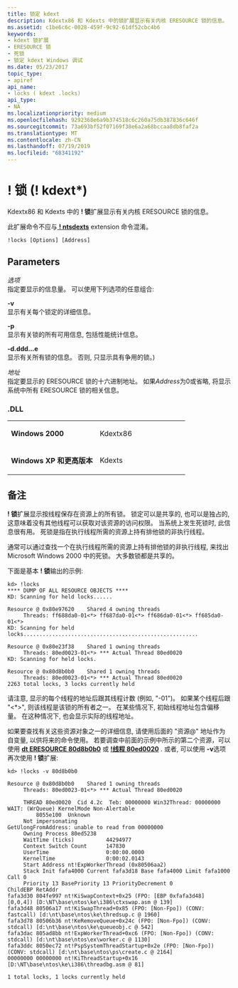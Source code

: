 ```yaml
---
title: 锁定 kdext
description: Kdextx86 和 Kdexts 中的锁扩展显示有关内核 ERESOURCE 锁的信息。
ms.assetid: c1be6c6c-0028-459f-9c92-61df52cbc4b6
keywords:
- kdext 锁扩展
- ERESOURCE 锁
- 死锁
- 锁定 kdext Windows 调试
ms.date: 05/23/2017
topic_type:
- apiref
api_name:
- locks ( kdext .locks)
api_type:
- NA
ms.localizationpriority: medium
ms.openlocfilehash: 9292368e6a9b374518c6c260a75db387836c646f
ms.sourcegitcommit: 73a693bf52f07169f38e6a2a68bccaa8db8faf2a
ms.translationtype: MT
ms.contentlocale: zh-CN
ms.lasthandoff: 07/19/2019
ms.locfileid: "68341192"
---
```

# <a name="locks-kdextlocks"></a>! 锁 (! kdext\*)


Kdextx86 和 Kdexts 中的 **! 锁**扩展显示有关内核 ERESOURCE 锁的信息。

此扩展命令不应与[ **! ntsdexts**](-locks---ntsdexts-locks-.md) extension 命令混淆。

```dbgcmd
!locks [Options] [Address]
```

## <a name="span-idddkkdextlocksdbgspanspan-idddkkdextlocksdbgspanparameters"></a><span id="ddk__kdext__locks_dbg"></span><span id="DDK__KDEXT__LOCKS_DBG"></span>Parameters


<span id="_______Options______"></span><span id="_______options______"></span><span id="_______OPTIONS______"></span>*选项*   
指定要显示的信息量。 可以使用下列选项的任意组合:

<span id="-v"></span><span id="-V"></span> **-v**  
显示有关每个锁定的详细信息。

<span id="-p"></span><span id="-P"></span> **-p**  
显示有关锁的所有可用信息, 包括性能统计信息。

<span id="-d"></span><span id="-D"></span> **-d.ddd...e**  
显示有关所有锁的信息。 否则, 只显示具有争用的锁。)

<span id="_______Address______"></span><span id="_______address______"></span><span id="_______ADDRESS______"></span>*地址*   
指定要显示的 ERESOURCE 锁的十六进制地址。 如果*Address*为0或省略, 将显示系统中所有 ERESOURCE 锁的相关信息。

### <a name="span-iddllspanspan-iddllspandll"></a><span id="DLL"></span><span id="dll"></span>.DLL

<table>
<colgroup>
<col width="50%" />
<col width="50%" />
</colgroup>
<tbody>
<tr class="odd">
<td align="left"><p><strong>Windows 2000</strong></p></td>
<td align="left"><p>Kdextx86</p></td>
</tr>
<tr class="even">
<td align="left"><p><strong>Windows XP 和更高版本</strong></p></td>
<td align="left"><p>Kdexts</p></td>
</tr>
</tbody>
</table>

 

<a name="remarks"></a>备注
-------

**! 锁**扩展显示按线程保存在资源上的所有锁。 锁定可以是共享的, 也可以是独占的, 这意味着没有其他线程可以获取对该资源的访问权限。 当系统上发生死锁时, 此信息很有用。 死锁是指在执行线程所需的资源上持有排他锁的非执行线程。

通常可以通过查找一个在执行线程所需的资源上持有排他锁的非执行线程, 来找出 Microsoft Windows 2000 中的死锁。 大多数锁都是共享的。

下面是基本 **! 锁**输出的示例:

```dbgcmd
kd> !locks
**** DUMP OF ALL RESOURCE OBJECTS ****
KD: Scanning for held locks......

Resource @ 0x80e97620    Shared 4 owning threads
     Threads: ff688da0-01<*> ff687da0-01<*> ff686da0-01<*> ff685da0-01<*> 
KD: Scanning for held locks.......................................................

Resource @ 0x80e23f38    Shared 1 owning threads
     Threads: 80ed0023-01<*> *** Actual Thread 80ed0020
KD: Scanning for held locks.

Resource @ 0x80d8b0b0    Shared 1 owning threads
     Threads: 80ed0023-01<*> *** Actual Thread 80ed0020
2263 total locks, 3 locks currently held
```

请注意, 显示的每个线程的地址后跟其线程计数 (例如, "-01")。 如果某个线程后跟 "&lt;\*&gt;", 则该线程是该锁的所有者之一。 在某些情况下, 初始线程地址包含偏移量。 在这种情况下, 也会显示实际的线程地址。

如果要查找有关这些资源对象之一的详细信息, 请使用后面的 "资源\@" 地址作为自变量, 以供将来的命令使用。 若要调查中前面的示例中所示的第二个资源，可以使用 [**dt ERESOURCE 80d8b0b0**](dt--display-type-.md) 或 [ **!线程 80ed0020**](-thread.md) . 或者, 可以使用 **-v**选项再次使用 **! 锁**扩展:

```dbgcmd
kd> !locks -v 80d8b0b0

Resource @ 0x80d8b0b0    Shared 1 owning threads
     Threads: 80ed0023-01<*> *** Actual Thread 80ed0020

     THREAD 80ed0020  Cid 4.2c  Teb: 00000000 Win32Thread: 00000000 WAIT: (WrQueue) KernelMode Non-Alertable
         8055e100  Unknown
     Not impersonating
GetUlongFromAddress: unable to read from 00000000
     Owning Process 80ed5238
     WaitTime (ticks)          44294977
     Context Switch Count      147830             
     UserTime                  0:00:00.0000
     KernelTime                0:00:02.0143
     Start Address nt!ExpWorkerThread (0x80506aa2)
     Stack Init fafa4000 Current fafa3d18 Base fafa4000 Limit fafa1000 Call 0
     Priority 13 BasePriority 13 PriorityDecrement 0
ChildEBP RetAddr  
fafa3d30 804fe997 nt!KiSwapContext+0x25 (FPO: [EBP 0xfafa3d48] [0,0,4]) [D:\NT\base\ntos\ke\i386\ctxswap.asm @ 139]
fafa3d48 80506a17 nt!KiSwapThread+0x85 (FPO: [Non-Fpo]) (CONV: fastcall) [d:\nt\base\ntos\ke\thredsup.c @ 1960]
fafa3d78 80506b36 nt!KeRemoveQueue+0x24c (FPO: [Non-Fpo]) (CONV: stdcall) [d:\nt\base\ntos\ke\queueobj.c @ 542]
fafa3dac 805ad8bb nt!ExpWorkerThread+0xc6 (FPO: [Non-Fpo]) (CONV: stdcall) [d:\nt\base\ntos\ex\worker.c @ 1130]
fafa3ddc 8050ec72 nt!PspSystemThreadStartup+0x2e (FPO: [Non-Fpo]) (CONV: stdcall) [d:\nt\base\ntos\ps\create.c @ 2164]
00000000 00000000 nt!KiThreadStartup+0x16 [D:\NT\base\ntos\ke\i386\threadbg.asm @ 81]

1 total locks, 1 locks currently held
```

 

 





